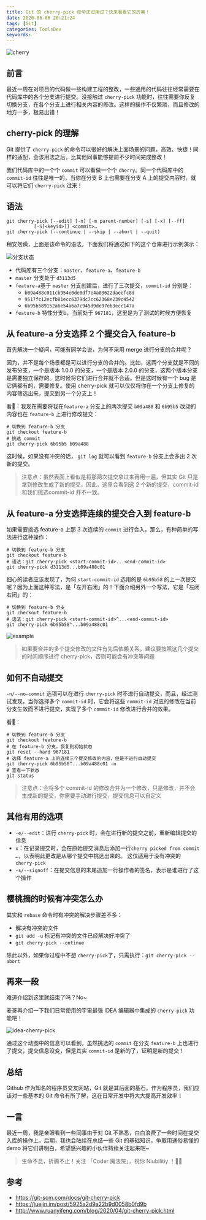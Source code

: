 ```yaml
---
title: Git 的 cherry-pick 命令还没用过？快来看看它的厉害！
date: 2020-06-06 20:21:24
tags: [Git]
categories: ToolsDev
keywords:
---
```


![cherry](https://gitee.com/michael_xiang/images/raw/master/uPic/BDuC2R.png)

## 前言

最近一周在对项目的代码做一些构建工程的整改，一些通用的代码往往经常需要在代码库中的各个分支进行提交。没接触过 `cherry-pick` 功能时，往往需要你反复切换分支，在各个分支上进行相关内容的修改。这样的操作不仅繁琐，而且修改的地方一多，极易出错！

<!-- more -->

## cherry-pick 的理解

Git 提供了 `cherry-pick` 的命令可以很好的解决上面场景的问题，高效、快捷！同样的适配，会该用法之后，比其他同事能够提前不少时间完成整改！

我们代码库中的一个个 `commit` 可以看做一个个 `cherry`。同一个代码库中的 `commit-id` 往往是唯一的，当你在分支 B 上也需要在分支 A 上的提交内容时，就可以将它们 `cherry-pick` 过来！

## 语法

```shell
git cherry-pick [--edit] [-n] [-m parent-number] [-s] [-x] [--ff]
		  [-S[<keyid>]] <commit>…
git cherry-pick (--continue | --skip | --abort | --quit)
```

稍安勿躁，上面是该命令的语法，下面我们将通过如下的这个仓库进行示例演示：

![分支状态](https://gitee.com/michael_xiang/images/raw/master/uPic/TgNQya.png)

- 代码库有三个分支：`master`、`feature-a`、`feature-b`
- `master` 分支处于 `d3113d5`
- `feature-a`基于 `master` 分支创建后，进行了三次提交，`commit-id` 分别是：
  - `b09a488c011cb954e0de0df7e4a03622daeefc8d`
  - `9517fc12ecfb81ecc6379dc7cc62368e239c4542`
  - `6b95b589152a6e54a6a7c945d9de97eb3ecc147a`
- `feature-b` 特性分支b，当前处于 `967181`，这里是为了测试的时候方便恢复

## 从 feature-a 分支选择 2 个提交合入 feature-b

首先解决一个疑问，可能有同学会说，为何不采用 merge 进行分支的合并呢？

因为，并不是每个场景都是可以进行分支的合并的。比如，这两个分支就是不同的发布分支，一个是版本 1.0.0 的分支，一个是版本 2.0.0 的分支，这两个版本分支是需要独立保存的。这时候将它们进行合并就不合适。但是这时候有一个 bug 是它俩都有的，需要修复。使用 cherry-pick 就可以仅仅将你在一个分支上修复的内容筛选出来，提交到另一个分支上！

看🌰：我现在需要将我在`feature-a` 分支上的两次提交 `b09a488` 和 `6b95b5` 改动的内容也在 `feature-b` 上进行修改提交：

```shell
# 切换到 feature-b 分支
git checkout feature-b
# 挑选 commit
git cherry-pick 6b95b5 b09a488
```

这时候，如果没有冲突的话， `git log` 就可以看到 `feature-b` 分支上会多出  2 次新的提交。

> 注意点：虽然表面上看似是将那两次提交拿过来再用一遍，但其实 Git 只是拿到修改生成了新的提交，因此，这里会看到这 2 个新的提交，commit-id 和我们挑选commit-id 并不一致。

## 从 feature-a 分支选择连续的提交合入到 feature-b

如果需要挑选 feature-a 上那 3 次连续的 `commit` 进行合入，那么，有种简单的写法进行这种操作：

```shell
# 切换到 feature-b 分支
git checkout feature-b
# 语法：git cherry-pick <start-commit-id>...<end-commit-id>
git cherry-pick d3113d5...b09a488c01
```

细心的读者应该发现了，为何 `start-commit-id` 选用的是 `6b95b58` 的上一次提交呢？因为上面这种写法，是「左开右闭」的！下面介绍另外一个写法，它是「左闭右闭」的：

```shell
# 切换到 feature-b 分支
git checkout feature-b
# 语法：git cherry-pick <start-commit-id>^...<end-commit-id>
git cherry-pick 6b95b58^...b09a488c01
```

![example](https://gitee.com/michael_xiang/images/raw/master/uPic/okBOuD.jpg)

> 如果要合并的多个提交修改的文件有先后依赖关系，建议要按照这几个提交的时间顺序进行 cherry-pick，否则可能会有冲突等问题

## 如何不自动提交

`-n/--no-commit` 选项可以在进行 `cherry-pick` 时不进行自动提交，而且，经过测试发现，当你选择多个 `commit-id` 时，它会将这些 `commit-id` 对应的修改在当前分支生效而不进行提交，实现了多个 `commit-id` 修改进行合并的效果。

看🌰：

```shell
# 切换到 feature-b 分支
git checkout feature-b
# 在 feature-b 分支，恢复到初始状态
git reset --hard 967181
# 选择 feature-a 上的连续三个提交修改的内容，但是不进行自动提交
git cherry-pick 6b95b58^...b09a488c01 -n
# 查看一下状态
git status
```

> 注意点：会将多个 commit-id 的修改合并为一个修改，只是修改，并不会生成新的提交，你需要手动进行提交，提交信息可以自定义

## 其他有用的选项

- `-e/--edit`：进行 `cherry-pick` 时，会在进行新的提交之前，重新编辑提交的信息
- `x`：在记录提交时，会在原始提交消息后添加一行`cherry picked from commit …`，以表明此更改是从哪个提交中挑选出来的。 这仅适用于没有冲突的 `cherry-pick`
- `-s/--signoff`：在提交信息的末尾追加一行操作者的签名，表示是谁进行了这个操作

## 樱桃摘的时候有冲突怎么办

其实和 `rebase` 命令时有冲突的解决步骤差不多：

- 解决有冲突的文件
- `git add -u` 标记有冲突的文件已经解决好冲突了
- `git cherry-pick --ontinue`

除此以外，如果你过程中不想 `cherry-pick`了，只需执行：`git cherry-pick --abort`

## 再来一段

难道介绍到这里就结束了吗？No~

麦哥再介绍一下我们日常使用的宇宙最强 IDEA 编辑器中集成的 `cherry-pick` 功能吧！

![idea-cherry-pick](https://gitee.com/michael_xiang/images/raw/master/uPic/idea-cherry-pick.gif)

通过这个动图中的信息可以看到，虽然挑选的 `commit` 在分支 `feature-b` 上也进行了提交，提交信息没变，但是其实 `commit-id` 是新的了，证明是新的提交！

## 总结

Github 作为知名的程序员交友网站，Git 就是其后面的基石。作为程序员，我们应该对一些基本的 Git 命令有所了解，这在日常开发中将大大提高开发效率！

## 一言

最近一周，我是亲眼看到一些同事由于对 Git 不熟悉，白白浪费了一些时间在提交入库的操作上。后期，我也会陆续在总结一些 Git 的基础知识，争取用通俗易懂的 demo 将它们讲明白，希望感兴趣的小伙伴持续关注起来吧~

> 生命不息，折腾不止！关注 「Coder 魔法院」，祝你 Niubilitiy ！🐂🍺

## 参考

- https://git-scm.com/docs/git-cherry-pick
- https://juejin.im/post/5925a2d9a22b9d0058b0fd9b
- http://www.ruanyifeng.com/blog/2020/04/git-cherry-pick.html